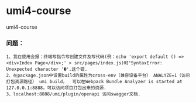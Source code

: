 # umi4-course
umi4-course
### 问题：
    1、我在使用会报：终端写指令写创建文件及写代码(例：echo 'export default () => <div>Index Page</div>;' > src/pages/index.js)时"SyntaxError: Unexpected character '�'.这个错.
    2、在package.json中设置build的属性为cross-env（兼容设备平台） ANALYZE=1（访问打包资源路径） umi build，  可以在Webpack Bundle Analyzer is started at 127.0.0.1:8888，可以访问项目打包出来的资源.
    3、localhost:8888/umi/plugin/openapi 访问swagger文档.
